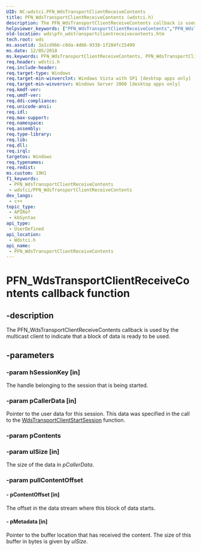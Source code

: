 ```yaml
---
UID: NC:wdstci.PFN_WdsTransportClientReceiveContents
title: PFN_WdsTransportClientReceiveContents (wdstci.h)
description: The PFN_WdsTransportClientReceiveContents callback is used by the multicast client to indicate that a block of data is ready to be used.
helpviewer_keywords: ["PFN_WdsTransportClientReceiveContents","PFN_WdsTransportClientReceiveContents callback","PFN_WdsTransportClientReceiveContents callback function [Windows Deployment Services]","wds.pfn_wdstransportclientreceivecontents","wdstci/PFN_WdsTransportClientReceiveContents"]
old-location: wds\pfn_wdstransportclientreceivecontents.htm
tech.root: wds
ms.assetid: 3a1cd9bb-c0da-4d66-9338-1f284fc15499
ms.date: 12/05/2018
ms.keywords: PFN_WdsTransportClientReceiveContents, PFN_WdsTransportClientReceiveContents callback, PFN_WdsTransportClientReceiveContents callback function [Windows Deployment Services], wds.pfn_wdstransportclientreceivecontents, wdstci/PFN_WdsTransportClientReceiveContents
req.header: wdstci.h
req.include-header: 
req.target-type: Windows
req.target-min-winverclnt: Windows Vista with SP1 [desktop apps only]
req.target-min-winversvr: Windows Server 2008 [desktop apps only]
req.kmdf-ver: 
req.umdf-ver: 
req.ddi-compliance: 
req.unicode-ansi: 
req.idl: 
req.max-support: 
req.namespace: 
req.assembly: 
req.type-library: 
req.lib: 
req.dll: 
req.irql: 
targetos: Windows
req.typenames: 
req.redist: 
ms.custom: 19H1
f1_keywords:
 - PFN_WdsTransportClientReceiveContents
 - wdstci/PFN_WdsTransportClientReceiveContents
dev_langs:
 - c++
topic_type:
 - APIRef
 - kbSyntax
api_type:
 - UserDefined
api_location:
 - Wdstci.h
api_name:
 - PFN_WdsTransportClientReceiveContents
---
```


# PFN_WdsTransportClientReceiveContents callback function


## -description

The PFN_WdsTransportClientReceiveContents callback is used by the multicast client to indicate that a block of data is ready to be used.

## -parameters

### -param hSessionKey [in]

The handle belonging to the session that is being started.

### -param pCallerData [in]

Pointer to the user data for this session.  This data was specified in the call to the <a href="https://docs.microsoft.com/windows/desktop/api/wdstci/nf-wdstci-wdstransportclientstartsession">WdsTransportClientStartSession</a> function.

### -param pContents

### -param ulSize [in]

The size of the data in <i>pCallerData</i>.

### -param pullContentOffset

#### - pContentOffset [in]

The offset in the data stream where this block of data starts.  


#### - pMetadata [in]

Pointer to the buffer location  that has received the content. The size of this buffer in bytes is given by <i>ulSize</i>.

